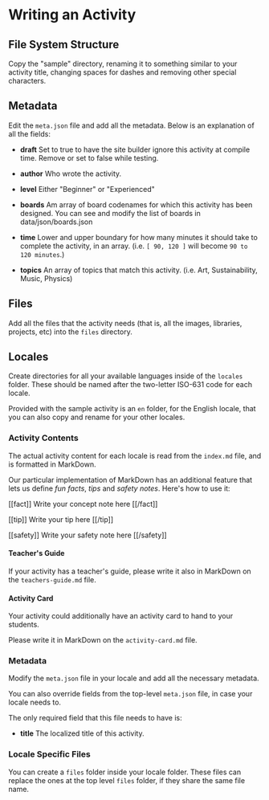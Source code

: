 # Writing an Activity

## File System Structure

Copy the "sample" directory, renaming it to something similar to your activity
title, changing spaces for dashes and removing other special characters.

## Metadata

Edit the `meta.json` file and add all the metadata. Below is an explanation of
all the fields:

* **draft**     Set to true to have the site builder ignore this activity at
                compile time. Remove or set to false while testing.

* **author**    Who wrote the activity.

* **level**     Either "Beginner" or "Experienced" 

* **boards**    Am array of board codenames for which this activity has been
                designed. You can see and modify the list of boards in
                data/json/boards.json

* **time**      Lower and upper boundary for how many minutes it should take to
                complete the activity, in an array.
                (i.e. `[ 90, 120 ]` will become `90 to 120 minutes`.)

* **topics**    An array of topics that match this activity.
                (i.e. Art, Sustainability, Music, Physics)

## Files

Add all the files that the activity needs (that is, all the images, libraries,
projects, etc) into the `files` directory.

## Locales

Create directories for all your available languages inside of the `locales`
folder. These should be named after the two-letter ISO-631 code for each locale.

Provided with the sample activity is an `en` folder, for the English locale,
that you can also copy and rename for your other locales.

### Activity Contents

The actual activity content for each locale is read from the `index.md` file,
and is formatted in MarkDown.

Our particular implementation of MarkDown has an additional feature that lets us
define _fun facts_, _tips_ and _safety notes_. Here's how to use it:

[[fact]]
Write your concept note here
[[/fact]]

[[tip]]
Write your tip here
[[/tip]]

[[safety]]
Write your safety note here
[[/safety]]

#### Teacher's Guide

If your activity has a teacher's guide, please write it also in MarkDown on the
`teachers-guide.md` file.

#### Activity Card

Your activity could additionally have an activity card to hand to your students.

Please write it in MarkDown on the `activity-card.md` file.

### Metadata

Modify the `meta.json` file in your locale and add all the necessary metadata.

You can also override fields from the top-level `meta.json` file, in case your
locale needs to.

The only required field that this file needs to have is:

* **title**     The localized title of this activity.

### Locale Specific Files

You can create a `files` folder inside your locale folder. These files can
replace the ones at the top level `files` folder, if they share the same file
name.

